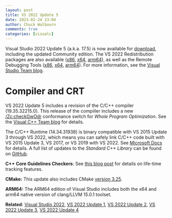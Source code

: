 ```yaml
---
layout: post
title: VS 2022 Update 5
date: 2023-02-24 23:04
author: Chuck Walbourn
comments: true
categories: [visualc]
---
```


Visual Studio 2022 Update 5 (a.k.a. 17.5) is now available for [download](https://visualstudio.microsoft.com/downloads/), including the updated Community edition. The VS 2022 Redistribution packages are also available ([x86](https://aka.ms/vs/17/release/VC_redist.x86.exe), [x64](https://aka.ms/vs/17/release/VC_redist.x64.exe), [arm64](https://aka.ms/vs/17/release/VC_redist.arm64.exe)), as well as the Remote Debugging Tools ([x86](https://aka.ms/vs/17/release/RemoteTools.x86ret.enu.exe), [x64](https://aka.ms/vs/17/release/RemoteTools.amd64ret.enu.exe), [arm64](https://aka.ms/vs/17/release/RemoteTools.arm64ret.enu.exe)). For more information, see the [Visual Studio Team blog](https://devblogs.microsoft.com/visualstudio/visual-studio-2022-17-5-released/).

<!--more-->

<h1>Compiler and CRT</h1>

VS 2022 Update 5 includes a revision of the C/C++ compiler (19.35.32215.0). This release of the compiiler includes a new [/Zc:checkGwOdr](https://devblogs.microsoft.com/cppblog/standards-conformance-improvements-to-gw-in-visual-studio-version-17-5-preview-2/) conformance switch for *Whole Program Optimization*. See the [Visual C++ Team blog](https://devblogs.microsoft.com/cppblog/visual-studio-17-5-for-cpp-devs/) for details.

The C/C++ Runtime (14.34.31938) is binary compatible with VS 2015 Update 3 through VS 2022, which means you can safely link C/C++ code built with VS 2015 Update 3, VS 2017, or VS 2019 with VS 2022. See [Microsoft Docs](https://docs.microsoft.com/en-us/cpp/porting/binary-compat-2015-2017?view=msvc-170) for details. A full list of updates to the *Standard C++ Library* can be found on [GitHub](https://github.com/microsoft/STL/wiki/Changelog#vs-2022-175).

<strong>C++ Core Guidelines Checkers</strong>: See [this blog post](https://devblogs.microsoft.com/cppblog/high-confidence-lifetime-checks-in-visual-studio-version-17-5-preview-2/) for details on life-time tracking features.

<strong>CMake:</strong> This update also includes CMake [version 3.25](https://cmake.org/cmake/help/v3.25/release/3.25.html).

<strong>ARM64:</strong> The ARM64 edition of Visual Studio includes both the x64 and arm64 native version of clang/LLVM 15.0.1 toolset.

<strong>Related</strong>: <a href="https://walbourn.github.io/visual-studio-2022/">Visual Studio 2022</a>, <a href="https://walbourn.github.io/vs-2022-update-1/">VS 2022 Update 1</a>, <a href="https://walbourn.github.io/vs-2022-update-2/">VS 2022 Update 2</a>, <a href="https://walbourn.github.io/vs-2022-update-3/">VS 2022 Update 3</a>, <a href="https://walbourn.github.io/vs-2022-update-4/">VS 2022 Update 4</a>

